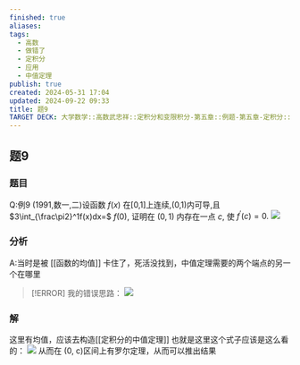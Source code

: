 ```yaml
---
finished: true
aliases: 
tags:
  - 高数
  - 做错了
  - 定积分
  - 应用
  - 中值定理
publish: true
created: 2024-05-31 17:04
updated: 2024-09-22 09:33
title: 题9
TARGET DECK: 大学数学::高数武忠祥::定积分和变限积分-第五章::例题-第五章-定积分::题9
---
```

## 题9
### 题目
Q:例9 (1991,数一,二)设函数 $f(x)$ 在[0,1]上连续,(0,1)内可导,且 $3\int_{\frac\pi2}^1f(x)dx=$ $f(0),$ 证明在 $(0,1)$ 内存在一点 $c,$ 使 $f^{\prime}(c)=0.$
![](https://img.hwenyi.tech/202402292051032.webp)
### 分析
A:当时是被 [[函数的均值]] 卡住了，死活没找到，中值定理需要的两个端点的另一个在哪里
> [!ERROR] 我的错误思路：
> ![](https://img.hwenyi.tech/202402292059411.webp)
### 解
这里有均值，应该去构造[[定积分的中值定理]]
也就是这里这个式子应该是这么看的： 
![](https://img.hwenyi.tech/202402292115202.webp)
从而在 (0, c)区间上有罗尔定理，从而可以推出结果 

